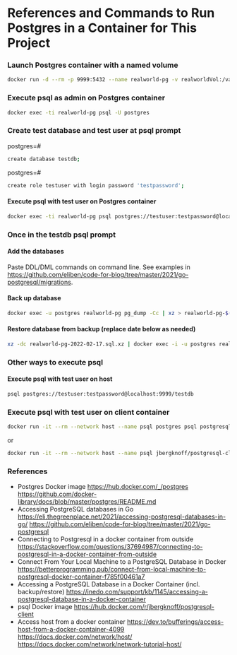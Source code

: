 # References and Commands to Run Postgres in a Container for This Project

### Launch Postgres container with a named volume
```bash
docker run -d --rm -p 9999:5432 --name realworld-pg -v realworldVol:/var/lib/postgresql/data -e POSTGRES_PASSWORD=realworld-pg postgres
```

### Execute psql as admin on Postgres container
```bash
docker exec -ti realworld-pg psql -U postgres
```

### Create test database and test user at psql prompt
postgres=# 
```bash
create database testdb;
```
postgres=# 
```bash
create role testuser with login password 'testpassword';
```

#### Execute psql with test user on Postgres container
```bash
docker exec -ti realworld-pg psql postgres://testuser:testpassword@localhost/testdb
```

### Once in the testdb psql prompt

#### Add the databases
Paste DDL/DML commands on command line. See examples in 
https://github.com/eliben/code-for-blog/tree/master/2021/go-postgresql/migrations.

#### Back up database
```bash
docker exec -u postgres realworld-pg pg_dump -Cc | xz > realworld-pg-$(date -u +%Y-%m-%d).sql.xz
```

#### Restore database from backup (replace date below as needed)
```bash
xz -dc realworld-pg-2022-02-17.sql.xz | docker exec -i -u postgres realworld-pg psql –set ON_ERROR_STOP=on –single-transaction 
```

### Other ways to execute psql

#### Execute psql with test user on host
```bash
psql postgres://testuser:testpassword@localhost:9999/testdb
```

### Execute psql with test user on client container
```bash
docker run -it --rm --network host --name psql postgres psql postgresql://testuser:testpassword@localhost:9999/testdb
```
or
```bash
docker run -it --rm --network host --name psql jbergknoff/postgresql-client postgresql://testuser:testpassword@localhost:9999/testdb
```

### References

- Postgres Docker image
  https://hub.docker.com/_/postgres
  https://github.com/docker-library/docs/blob/master/postgres/README.md
- Accessing PostgreSQL databases in Go
  https://eli.thegreenplace.net/2021/accessing-postgresql-databases-in-go/
  https://github.com/eliben/code-for-blog/tree/master/2021/go-postgresql
- Connecting to Postgresql in a docker container from outside
  https://stackoverflow.com/questions/37694987/connecting-to-postgresql-in-a-docker-container-from-outside
- Connect From Your Local Machine to a PostgreSQL Database in Docker
  https://betterprogramming.pub/connect-from-local-machine-to-postgresql-docker-container-f785f00461a7
- Accessing a PostgreSQL Database in a Docker Container (incl. backup/restore)
  https://inedo.com/support/kb/1145/accessing-a-postgresql-database-in-a-docker-container
- psql Docker image
  https://hub.docker.com/r/jbergknoff/postgresql-client
- Access host from a docker container
  https://dev.to/bufferings/access-host-from-a-docker-container-4099
  https://docs.docker.com/network/host/
  https://docs.docker.com/network/network-tutorial-host/
